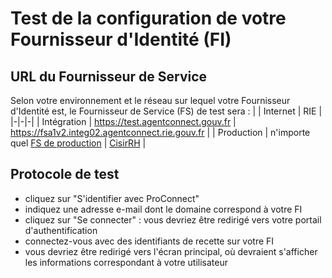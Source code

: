 # Test de la configuration de votre Fournisseur d'Identité (FI)

## URL du Fournisseur de Service
Selon votre environnement et le réseau sur lequel votre Fournisseur d'Identité est, le Fournisseur de Service (FS) de test sera :
|               | Internet                          | RIE                                       |
|-|-|-|
| Intégration   | https://test.agentconnect.gouv.fr | https://fsa1v2.integ02.agentconnect.rie.gouv.fr      |
| Production    | n'importe quel [FS de production](https://www.proconnect.gouv.fr/services)        | [CisirRH](https://portail.cisirh.rie.gouv.fr)            |

## Protocole de test

- cliquez sur "S'identifier avec ProConnect"
- indiquez une adresse e-mail dont le domaine correspond à votre FI
- cliquez sur "Se connecter" : vous devriez être redirigé vers votre portail d'authentification
- connectez-vous avec des identifiants de recette sur votre FI
- vous devriez être redirigé vers l'écran principal, où devraient s'afficher les informations correspondant à votre utilisateur
